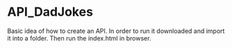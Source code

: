 # API_DadJokes
Basic idea of how to create an API.
In order to run it downloaded and import it into a folder. Then run the index.html in browser.
